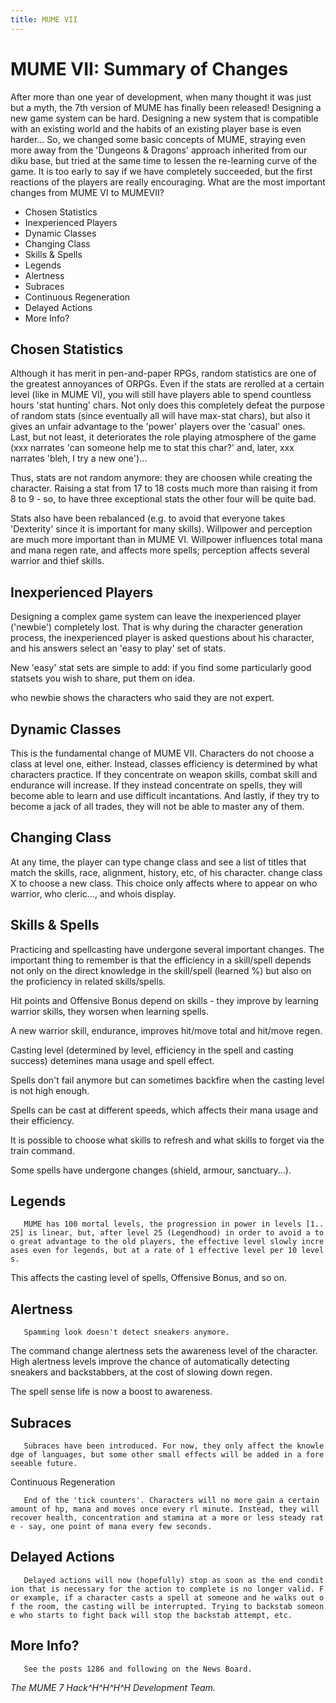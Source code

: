 ```yaml
---
title: MUME VII
---
```


# MUME VII: Summary of Changes

After more than one year of development, when many thought it was just
but a myth, the 7th version of MUME has finally been released! Designing
a new game system can be hard. Designing a new system that is compatible
with an existing world and the habits of an existing player base is even
harder... So, we changed some basic concepts of MUME, straying even more
away from the 'Dungeons & Dragons' approach inherited from our diku
base, but tried at the same time to lessen the re-learning curve of the
game. It is too early to say if we have completely succeeded, but the
first reactions of the players are really encouraging. What are the most
important changes from MUME VI to MUMEVII?

- Chosen Statistics
- Inexperienced Players
- Dynamic Classes
- Changing Class
- Skills & Spells
- Legends
- Alertness
- Subraces
- Continuous Regeneration
- Delayed Actions
- More Info?

## Chosen Statistics

Although it has merit in pen-and-paper RPGs, random statistics are one
of the greatest annoyances of ORPGs. Even if the stats are rerolled at a
certain level (like in MUME VI), you will still have players able to
spend countless hours 'stat hunting' chars. Not only does this
completely defeat the purpose of random stats (since eventually all will
have max-stat chars), but also it gives an unfair advantage to the
'power' players over the 'casual' ones. Last, but not least, it
deteriorates the role playing atmosphere of the game (xxx narrates 'can
someone help me to stat this char?' and, later, xxx narrates 'bleh, I
try a new one')...

Thus, stats are not random anymore: they are choosen while creating the
character. Raising a stat from 17 to 18 costs much more than raising it
from 8 to 9 - so, to have three exceptional stats the other four will be
quite bad.

Stats also have been rebalanced (e.g. to avoid that everyone takes
'Dexterity' since it is important for many skills). Willpower and
perception are much more important than in MUME VI. Willpower influences
total mana and mana regen rate, and affects more spells; perception
affects several warrior and thief skills.

## Inexperienced Players

Designing a complex game system can leave the inexperienced player
('newbie') completely lost. That is why during the character generation
process, the inexperienced player is asked questions about his
character, and his answers select an 'easy to play' set of stats.

New 'easy' stat sets are simple to add: if you find some particularly
good statsets you wish to share, put them on idea.

who newbie shows the characters who said they are not expert.

## Dynamic Classes

This is the fundamental change of MUME VII. Characters do not choose a
class at level one, either. Instead, classes efficiency is determined by
what characters practice. If they concentrate on weapon skills, combat
skill and endurance will increase. If they instead concentrate on
spells, they will become able to learn and use difficult incantations.
And lastly, if they try to become a jack of all trades, they will not be
able to master any of them.

## Changing Class

At any time, the player can type change class and see a list of titles
that match the skills, race, alignment, history, etc, of his character.
change class X to choose a new class. This choice only affects where to
appear on who warrior, who cleric..., and whois display.

## Skills & Spells

Practicing and spellcasting have undergone several important changes.
The important thing to remember is that the efficiency in a skill/spell
depends not only on the direct knowledge in the skill/spell (learned %)
but also on the proficiency in related skills/spells.

Hit points and Offensive Bonus depend on skills - they improve by
learning warrior skills, they worsen when learning spells.

A new warrior skill, endurance, improves hit/move total and hit/move
regen.

Casting level (determined by level, efficiency in the spell and casting
success) detemines mana usage and spell effect.

Spells don't fail anymore but can sometimes backfire when the casting
level is not high enough.

Spells can be cast at different speeds, which affects their mana usage
and their efficiency.

It is possible to choose what skills to refresh and what skills to
forget via the train command.

Some spells have undergone changes (shield, armour, sanctuary...).

## Legends

`   MUME has 100 mortal levels, the progression in power in levels [1..25] is linear, but, after level 25 (Legendhood) in order to avoid a too great advantage to the old players, the effective level slowly increases even for legends, but at a rate of 1 effective level per 10 levels.`

This affects the casting level of spells, Offensive Bonus, and so on.

## Alertness

`   Spamming look doesn't detect sneakers anymore.`

The command change alertness sets the awareness level of the character.
High alertness levels improve the chance of automatically detecting
sneakers and backstabbers, at the cost of slowing down regen.

The spell sense life is now a boost to awareness.

## Subraces

`   Subraces have been introduced. For now, they only affect the knowledge of languages, but some other small effects will be added in a foreseeable future.`

Continuous Regeneration

`   End of the 'tick counters'. Characters will no more gain a certain amount of hp, mana and moves once every rl minute. Instead, they will recover health, concentration and stamina at a more or less steady rate - say, one point of mana every few seconds.`

## Delayed Actions

`   Delayed actions will now (hopefully) stop as soon as the end condition that is necessary for the action to complete is no longer valid. For example, if a character casts a spell at someone and he walks out of the room, the casting will be interrupted. Trying to backstab someone who starts to fight back will stop the backstab attempt, etc.`

## More Info?

`   See the posts 1286 and following on the News Board.`

*The MUME 7 Hack^H^H^H^H Development Team.*